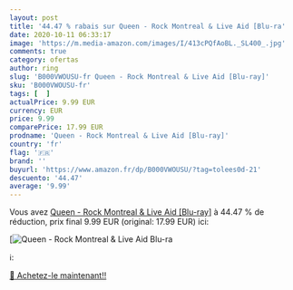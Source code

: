 ```yaml
---
layout: post
title: '44.47 % rabais sur Queen - Rock Montreal & Live Aid [Blu-ra'
date: 2020-10-11 06:33:17
image: 'https://m.media-amazon.com/images/I/413cPQfAoBL._SL400_.jpg'
comments: true
category: ofertas
author: ring
slug: 'B000VWOUSU-fr Queen - Rock Montreal & Live Aid [Blu-ray]'
sku: 'B000VWOUSU-fr'
tags: [  ]
actualPrice: 9.99 EUR
currency: EUR
price: 9.99
comparePrice: 17.99 EUR
prodname: 'Queen - Rock Montreal & Live Aid [Blu-ray]'
country: 'fr'
flag: '🇫🇷'
brand: ''
buyurl: 'https://www.amazon.fr/dp/B000VWOUSU/?tag=tolees0d-21'
descuento: '44.47'
average: '9.99'
---
```


Vous avez [Queen - Rock Montreal & Live Aid [Blu-ray]](https://www.amazon.fr/dp/B000VWOUSU/?tag=tolees0d-21)  à  44.47 % de réduction, prix final  9.99 EUR (original: 17.99 EUR) ici:

[![Queen - Rock Montreal & Live Aid [Blu-ra](https://m.media-amazon.com/images/I/413cPQfAoBL._SL400_.jpg)](https://www.amazon.fr/dp/B000VWOUSU/?tag=tolees0d-21)

ℹ️:


[🛒 Achetez-le maintenant!!](https://www.amazon.fr/dp/B000VWOUSU/?tag=tolees0d-21)
